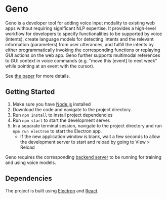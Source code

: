 # Geno

Geno is a developer tool for adding voice input modality to existing web apps without requiring significant NLP expertise. It provides a high-level workflow for developers to specify functionalities to be supported by voice (intents), create language models for detecting intents and the relevant information (parameters) from user utterances, and fulfill the intents by either programmatically invoking the corresponding functions or replaying GUI actions on the web app. Geno further supports multimodal references to GUI context in voice commands (e.g. "move this [event] to next week" while pointing at an event with the cursor).

See [the paper](https://arxiv.org/abs/2007.09809) for more details.

## Getting Started

1. Make sure you have [Node.js](https://nodejs.org/en/download/) installed
2. Download the code and navigate to the project directory.
2. Run `npm install` to install project dependencies
3. Run `npm start` to start the development server.
4. In a separate terminal session, navigate to the project directory and run `npm run electron` to start the Electron app.
    - If the new application window is blank, wait a few seconds to allow the development server to start and reload by going to View > Reload

Geno requires the corresponding [backend server](https://github.com/Dingln/geno_server) to be running for training and using voice models.


## Dependencies
The project is built using [Electron](http://electronjs.org) and [React](https://reactjs.org). 

